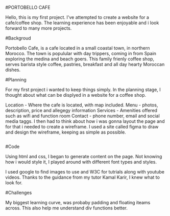 #PORTOBELLO CAFE

Hello, this is my first project. I've attempted to create a website for a cafe/coffee shop. The learning experience has been enjoyable and i look forward to many more projects.

#Backgroud

Portobello Cafe, is a cafe located in a small coastal town, in northern Morocco. The town is populular with day trippers, coming in from Spain exploring the medina and beach goers. This family frienly coffee shop, serves barista style coffee, pastries, breakfast and all day hearty Moroccan dishes.

#Planning

For my first project i wanted to keep things simply. In the planning stage, I thought about what can be displyed in a website for a coffee shop.

Location 
    - Where the cafe is located, with map included.
Menu 
    - photos, description, price and allegegy information
Services
    - Amenities offered such as wifi and function room
Contact
    - phone number, email and social media taggs.
I then had to think about how i was gonna layout the page and for that i needed to create a wireframe. I used a site called figma to draw and design the wireframe, keeping as simple as possible.

<img scr= "assets\images\wireframe project1.png">

#Code

Using html and css, I began to generate content on the page. Not knowing how i would style it, I played around with different font types and styles.

I used google to find images to use and W3C for tutrials along with youtube videos. Thanks to the guidance from my tutor Kamal Karir, I knew what to look for.

#Challenges

My biggest learning curve, was probaby padding and floating iteams across. This also help me understand div functions better.
